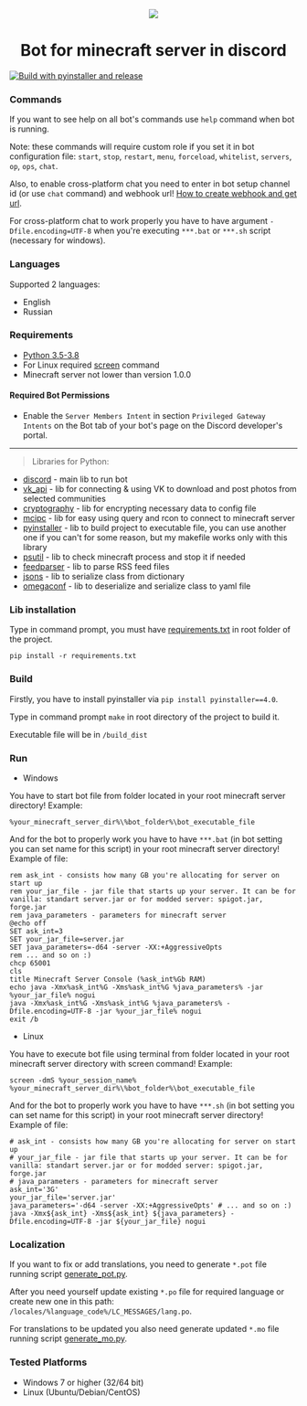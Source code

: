 <p align="center">
   <img src="images/bot.ico">
</p>

<h1 align="center">
   Bot for minecraft server in discord
</h1>

[![Build with pyinstaller and release](https://github.com/Druzai/Bot_Mc_discord/actions/workflows/pyinstaller_build.yml/badge.svg?branch=master)](https://github.com/Druzai/Bot_Mc_discord/actions/workflows/pyinstaller_build.yml)

### Commands

If you want to see help on all bot's commands use `help` command when bot is running.

Note: these commands will require custom role if you set it in bot configuration file:
`start`, `stop`, `restart`, `menu`, `forceload`, `whitelist`, `servers`, `op`, `ops`, `chat`.

Also, to enable cross-platform chat you need to enter in bot setup channel id (or use `chat` command) and webhook url!
[How to create webhook and get url](https://github.com/Akizo96/de.isekaidev.discord.wbbBridge/wiki/How-to-get-Webhook-ID-&-Token).

For cross-platform chat to work properly you have to have argument `-Dfile.encoding=UTF-8` when you're
executing `***.bat` or `***.sh` script (necessary for windows).

### Languages

Supported 2 languages:

* English
* Russian

### Requirements

* [Python 3.5-3.8](https://www.python.org/downloads/)
* For Linux required [screen](https://linuxize.com/post/how-to-use-linux-screen/) command
* Minecraft server not lower than version 1.0.0

#### Required Bot Permissions

* Enable the `Server Members Intent` in section `Privileged Gateway Intents` on the Bot tab of your bot's page on the
  Discord developer's portal.

____________
> Libraries for Python:

* [discord](https://github.com/Rapptz/discord.py) - main lib to run bot
* [vk_api](https://github.com/python273/vk_api) - lib for connecting & using VK to download and post photos from
  selected communities
* [cryptography](https://github.com/pyca/cryptography) - lib for encrypting necessary data to config file
* [mcipc](https://github.com/conqp/mcipc) - lib for easy using query and rcon to connect to minecraft server
* [pyinstaller](https://github.com/pyinstaller/pyinstaller) - lib to build project to executable file, you can use
  another one if you can't for some reason, but my makefile works only with this library
* [psutil](https://github.com/giampaolo/psutil) - lib to check minecraft process and stop it if needed
* [feedparser](https://github.com/kurtmckee/feedparser) - lib to parse RSS feed files
* [jsons](https://github.com/ramonhagenaars/jsons) - lib to serialize class from dictionary
* [omegaconf](https://github.com/omry/omegaconf) - lib to deserialize and serialize class to yaml file

### Lib installation

Type in command prompt, you must have [requirements.txt](requirements.txt) in root folder of the project.

```
pip install -r requirements.txt
```

### Build

Firstly, you have to install pyinstaller via `pip install pyinstaller==4.0`.

Type in command prompt `make` in root directory of the project to build it.

Executable file will be in `/build_dist`

### Run

* Windows

You have to start bot file from folder located in your root minecraft server directory! Example:

```
%your_minecraft_server_dir%\%bot_folder%\bot_executable_file
```

And for the bot to properly work you have to have `***.bat` (in bot setting you can set name for this script) in your
root minecraft server directory! Example of file:

```batch
rem ask_int - consists how many GB you're allocating for server on start up
rem your_jar_file - jar file that starts up your server. It can be for vanilla: standart server.jar or for modded server: spigot.jar, forge.jar
rem java_parameters - parameters for minecraft server
@echo off
SET ask_int=3
SET your_jar_file=server.jar
SET java_parameters=-d64 -server -XX:+AggressiveOpts
rem ... and so on :)
chcp 65001
cls
title Minecraft Server Console (%ask_int%Gb RAM)
echo java -Xmx%ask_int%G -Xms%ask_int%G %java_parameters% -jar %your_jar_file% nogui
java -Xmx%ask_int%G -Xms%ask_int%G %java_parameters% -Dfile.encoding=UTF-8 -jar %your_jar_file% nogui
exit /b
```

* Linux

You have to execute bot file using terminal from folder located in your root minecraft server directory with screen
command! Example:

```
screen -dmS %your_session_name% %your_minecraft_server_dir%\%bot_folder%\bot_executable_file
```

And for the bot to properly work you have to have `***.sh` (in bot setting you can set name for this script) in your
root minecraft server directory! Example of file:

```shell
# ask_int - consists how many GB you're allocating for server on start up
# your_jar_file - jar file that starts up your server. It can be for vanilla: standart server.jar or for modded server: spigot.jar, forge.jar
# java_parameters - parameters for minecraft server
ask_int='3G'
your_jar_file='server.jar'
java_parameters='-d64 -server -XX:+AggressiveOpts' # ... and so on :)
java -Xmx${ask_int} -Xms${ask_int} ${java_parameters} -Dfile.encoding=UTF-8 -jar ${your_jar_file} nogui
```

### Localization

If you want to fix or add translations, you need to generate `*.pot` file running
script [generate_pot.py](locales/generate_pot.py).

After you need yourself update existing `*.po` file for required language or create new one in this
path: `/locales/%language_code%/LC_MESSAGES/lang.po`.

For translations to be updated you also need generate updated `*.mo` file running
script [generate_mo.py](locales/generate_mo.py).

### Tested Platforms

* Windows 7 or higher (32/64 bit)
* Linux (Ubuntu/Debian/CentOS)
